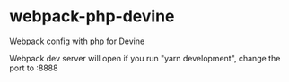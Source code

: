 # webpack-php-devine

Webpack config with php for Devine

Webpack dev server will open if you run "yarn development", change the port to :8888
